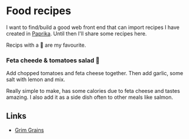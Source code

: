 # Food recipes
I want to find/build a good web front end that can import recipes I have created in [Paprika](https://www.paprikaapp.com). Until then I'll share some recipes here.

Recips with a 🌟 are my favourite.

### Feta cheede & tomatoes salad 🌟
Add chopped tomatoes and feta cheese together. Then add garlic, some salt with lemon and mix.

Really simple to make, has some calories due to feta cheese and tastes amazing. I also add it as a side dish often to other meals like salmon.

## Links
- [Grim Grains](http://grimgrains.com/)